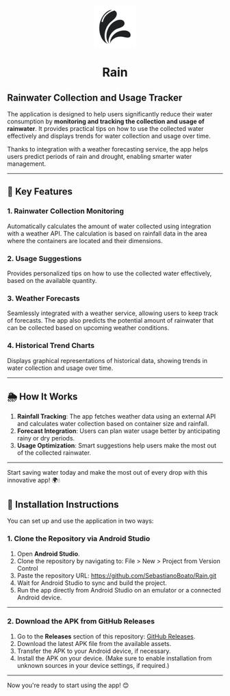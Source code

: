 <p align="center">
  <img src="app/src/main/res/drawable/logorain.jpg" alt="Rain" width="100" align="center">
</p>

<h1 align="center">Rain</h1>

## Rainwater Collection and Usage Tracker

The application is designed to help users significantly reduce their water consumption by **monitoring and tracking the collection and usage of rainwater**. It provides practical tips on how to use the collected water effectively and displays trends for water collection and usage over time.  

Thanks to integration with a weather forecasting service, the app helps users predict periods of rain and drought, enabling smarter water management.  

---

## 🌟 Key Features

### 1. **Rainwater Collection Monitoring**
Automatically calculates the amount of water collected using integration with a weather API. The calculation is based on rainfall data in the area where the containers are located and their dimensions.  

### 2. **Usage Suggestions**
Provides personalized tips on how to use the collected water effectively, based on the available quantity.  

### 3. **Weather Forecasts**
Seamlessly integrated with a weather service, allowing users to keep track of forecasts. The app also predicts the potential amount of rainwater that can be collected based on upcoming weather conditions.  

### 4. **Historical Trend Charts**
Displays graphical representations of historical data, showing trends in water collection and usage over time.  

---

## 🌦️ How It Works

1. **Rainfall Tracking**: The app fetches weather data using an external API and calculates water collection based on container size and rainfall.  
2. **Forecast Integration**: Users can plan water usage better by anticipating rainy or dry periods.  
3. **Usage Optimization**: Smart suggestions help users make the most out of the collected rainwater.  

---

Start saving water today and make the most out of every drop with this innovative app! 🌍💧


## 🚀 Installation Instructions

You can set up and use the application in two ways:  

### 1. **Clone the Repository via Android Studio**  
1. Open **Android Studio**.  
2. Clone the repository by navigating to: File > New > Project from Version Control
3. Paste the repository URL: https://github.com/SebastianoBoato/Rain.git
4. Wait for Android Studio to sync and build the project.  
5. Run the app directly from Android Studio on an emulator or a connected Android device.  

---

### 2. **Download the APK from GitHub Releases**  
1. Go to the **Releases** section of this repository: [GitHub Releases](https://github.com/SebastianoBoato/Rain/releases).  
2. Download the latest APK file from the available assets.  
3. Transfer the APK to your Android device, if necessary.  
4. Install the APK on your device. (Make sure to enable installation from unknown sources in your device settings, if required.)  

---

Now you're ready to start using the app! 😊
